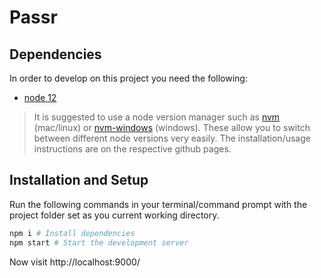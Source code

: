 # Passr

## Dependencies

In order to develop on this project you need the following:

- [node 12](https://nodejs.org/en/download/)

> It is suggested to use a node version manager such as [nvm](https://github.com/nvm-sh/nvm) (mac/linux) or [nvm-windows](https://github.com/coreybutler/nvm-windows) (windows). These allow you to switch between different node versions very easily. The installation/usage instructions are on the respective github pages.

## Installation and Setup

Run the following commands in your terminal/command prompt with the project folder set as you current working directory.

```bash
npm i # Install dependencies
npm start # Start the development server
```

Now visit http://localhost:9000/
